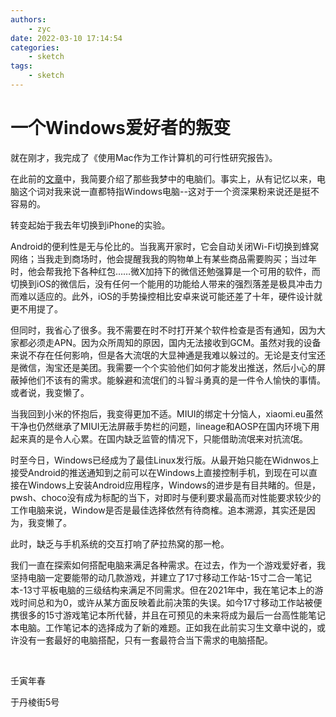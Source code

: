 ```yaml
---
authors:
    - zyc
date: 2022-03-10 17:14:54
categories:
    - sketch
tags:
    - sketch
---
```


# 一个Windows爱好者的叛变

就在刚才，我完成了《使用Mac作为工作计算机的可行性研究报告》。

在此前的[文章](tribute_to_computers)中，我简要介绍了那些我梦中的电脑们。事实上，从有记忆以来，电脑这个词对我来说一直都特指Windows电脑--这对于一个资深果粉来说还是挺不容易的。

转变起始于我去年切换到iPhone的实验。

Android的便利性是无与伦比的。当我离开家时，它会自动关闭Wi-Fi切换到蜂窝网络；当我走到商场时，他会提醒我我的购物单上有某些商品需要购买；当过年时，他会帮我抢下各种红包……微X加持下的微信还勉强算是一个可用的软件，而切换到iOS的微信后，没有任何一个能用的功能给人带来的强烈落差是极具冲击力而难以适应的。此外，iOS的手势操控相比安卓来说可能还差了十年，硬件设计就更不用提了。

但同时，我省心了很多。我不需要在时不时打开某个软件检查是否有通知，因为大家都必须走APN。因为众所周知的原因，国内无法接收到GCM。虽然对我的设备来说不存在任何影响，但是各大流氓的大显神通是我难以躲过的。无论是支付宝还是微信，淘宝还是美团。我需要一个个实验他们如何才能发出推送，然后小心的屏蔽掉他们不该有的需求。能躲避和流氓们的斗智斗勇真的是一件令人愉快的事情。或者说，我变懒了。

当我回到小米的怀抱后，我变得更加不适。MIUI的绑定十分恼人，xiaomi.eu虽然干净也仍然继承了MIUI无法屏蔽手势栏的问题，lineage和AOSP在国内环境下用起来真的是令人心累。在国内缺乏监管的情况下，只能借助流氓来对抗流氓。

时至今日，Windows已经成为了最佳Linux发行版。从最开始只能在Widnwos上接受Android的推送通知到之前可以在Windows上直接控制手机，到现在可以直接在Windows上安装Android应用程序，Windows的进步是有目共睹的。但是，pwsh、choco没有成为标配的当下，对即时与便利要求最高而对性能要求较少的工作电脑来说，Window是否是最佳选择依然有待商榷。追本溯源，其实还是因为，我变懒了。

此时，缺乏与手机系统的交互打响了萨拉热窝的那一枪。

我们一直在探索如何搭配电脑来满足各种需求。在过去，作为一个游戏爱好者，我坚持电脑一定要能带的动几款游戏，并建立了17寸移动工作站-15寸二合一笔记本-13寸平板电脑的三级结构来满足不同需求。但在2021年中，我在笔记本上的游戏时间总和为0，或许从某方面反映着此前决策的失误。如今17寸移动工作站被便携很多的15寸游戏笔记本所代替，并且在可预见的未来将成为最后一台高性能笔记本电脑。工作笔记本的选择成为了新的难题。正如我在此前实习生文章中说的，或许没有一套最好的电脑搭配，只有一套最符合当下需求的电脑搭配。

<br>

壬寅年春

于丹棱街5号
